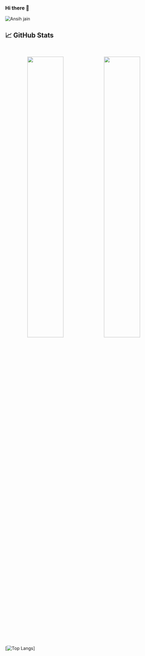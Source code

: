 ### Hi there 👋
![Ansih jain](https://i.ibb.co/SrcznGz/Happiness-Cultivate-Twitter-Header.png)

## 📈 GitHub Stats
<br>
<p align="center">
  <img width="48%" src="https://github-readme-stats.vercel.app/api?username=itsanishjain&show_icons=true&theme=radical" />
  <img width="48%" src="https://github-readme-streak-stats.herokuapp.com/?user=itsanishjain&theme=radical" />
</p>

[![Top Langs](https://github-readme-stats-itsanishjain.vercel.app/api/top-langs/?username=itsanishjain&theme=radical)]
